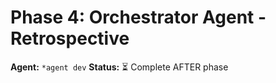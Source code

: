 # Phase 4: Orchestrator Agent - Retrospective
**Agent:** `*agent dev`
**Status:** ⏳ Complete AFTER phase
